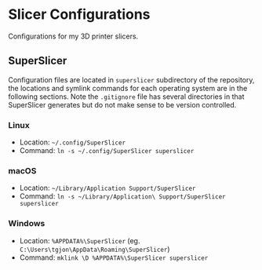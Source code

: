 # Slicer Configurations
Configurations for my 3D printer slicers.
## SuperSlicer
Configuration files are located in `superslicer` subdirectory of the repository, the locations and symlink commands for each operating system are in the following sections.  Note the `.gitignore` file has several directories in that SuperSlicer generates but do not make sense to be version controlled.

### Linux
 - Location: `~/.config/SuperSlicer`
 - Command: `ln -s ~/.config/SuperSlicer superslicer`
### macOS
 - Location: `~/Library/Application Support/SuperSlicer`
 - Command: `ln -s ~/Library/Application\ Support/SuperSlicer superslicer`

### Windows
 - Location: `%APPDATA%\SuperSlicer` (eg. `C:\Users\tgjon\AppData\Roaming\SuperSlicer`)
 - Command: `mklink \D %APPDATA%\SuperSlicer superslicer`
